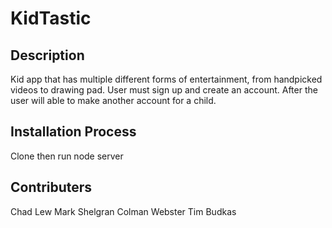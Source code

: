 # KidTastic

## Description
Kid app that has multiple different forms of entertainment, from handpicked videos to drawing pad. User must sign up and create an account. After the user will able to make another account for a child.

## Installation Process
Clone then run node server

## Contributers

Chad Lew
Mark Shelgran
Colman Webster
Tim Budkas
